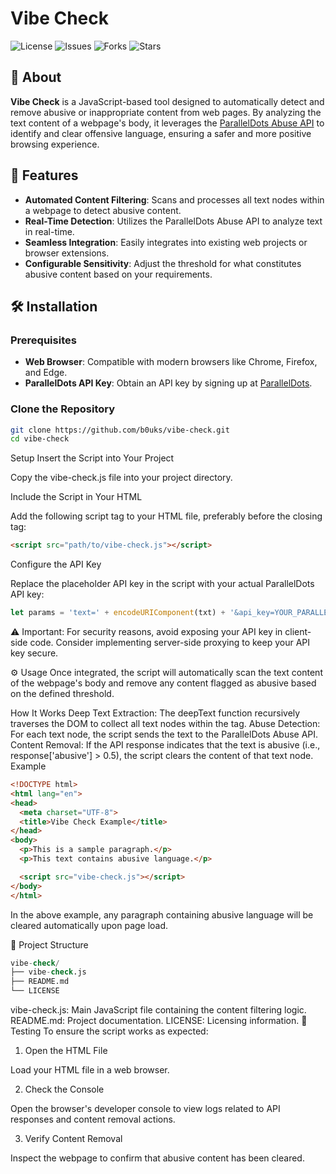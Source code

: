 # Vibe Check

![License](https://img.shields.io/github/license/b0uks/vibe-check)
![Issues](https://img.shields.io/github/issues/b0uks/vibe-check)
![Forks](https://img.shields.io/github/forks/b0uks/vibe-check)
![Stars](https://img.shields.io/github/stars/b0uks/vibe-check)

## 📖 About

**Vibe Check** is a JavaScript-based tool designed to automatically detect and remove abusive or inappropriate content from web pages. By analyzing the text content of a webpage's body, it leverages the [ParallelDots Abuse API](https://www.paralleldots.com/abuse-detection-api) to identify and clear offensive language, ensuring a safer and more positive browsing experience.

## 🚀 Features

- **Automated Content Filtering**: Scans and processes all text nodes within a webpage to detect abusive content.
- **Real-Time Detection**: Utilizes the ParallelDots Abuse API to analyze text in real-time.
- **Seamless Integration**: Easily integrates into existing web projects or browser extensions.
- **Configurable Sensitivity**: Adjust the threshold for what constitutes abusive content based on your requirements.

## 🛠️ Installation

### Prerequisites

- **Web Browser**: Compatible with modern browsers like Chrome, Firefox, and Edge.
- **ParallelDots API Key**: Obtain an API key by signing up at [ParallelDots](https://www.paralleldots.com/).

### Clone the Repository

```bash
git clone https://github.com/b0uks/vibe-check.git
cd vibe-check
```
Setup
Insert the Script into Your Project

Copy the vibe-check.js file into your project directory.

Include the Script in Your HTML

Add the following script tag to your HTML file, preferably before the closing </body> tag:

```html
<script src="path/to/vibe-check.js"></script>
```
Configure the API Key

Replace the placeholder API key in the script with your actual ParallelDots API key:

```javascript
let params = 'text=' + encodeURIComponent(txt) + '&api_key=YOUR_PARALLELDOTS_API_KEY';
```

⚠️ Important: For security reasons, avoid exposing your API key in client-side code. Consider implementing server-side proxying to keep your API key secure.

⚙️ Usage
Once integrated, the script will automatically scan the text content of the webpage's body and remove any content flagged as abusive based on the defined threshold.

How It Works
Deep Text Extraction: The deepText function recursively traverses the DOM to collect all text nodes within the <body> tag.
Abuse Detection: For each text node, the script sends the text to the ParallelDots Abuse API.
Content Removal: If the API response indicates that the text is abusive (i.e., response['abusive'] > 0.5), the script clears the content of that text node.
Example
```html
<!DOCTYPE html>
<html lang="en">
<head>
  <meta charset="UTF-8">
  <title>Vibe Check Example</title>
</head>
<body>
  <p>This is a sample paragraph.</p>
  <p>This text contains abusive language.</p>

  <script src="vibe-check.js"></script>
</body>
</html>
```
In the above example, any paragraph containing abusive language will be cleared automatically upon page load.

📁 Project Structure
```sql
vibe-check/
├── vibe-check.js
├── README.md
└── LICENSE
```

vibe-check.js: Main JavaScript file containing the content filtering logic.
README.md: Project documentation.
LICENSE: Licensing information.
🧪 Testing
To ensure the script works as expected:

1. Open the HTML File

Load your HTML file in a web browser.

2. Check the Console

Open the browser's developer console to view logs related to API responses and content removal actions.

3. Verify Content Removal

Inspect the webpage to confirm that abusive content has been cleared.


